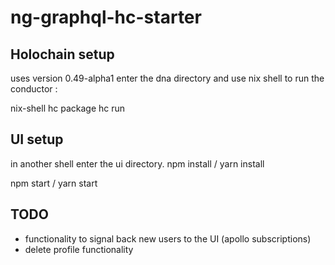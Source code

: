 # ng-graphql-hc-starter

## Holochain setup

uses version 0.49-alpha1
enter the dna directory and use nix shell to run the conductor :

nix-shell
hc package
hc run


## UI setup

in another shell enter the ui directory.
npm install / yarn install

npm start / yarn start

## TODO
 - functionality to signal back new users to the UI (apollo subscriptions)
 - delete profile functionality
